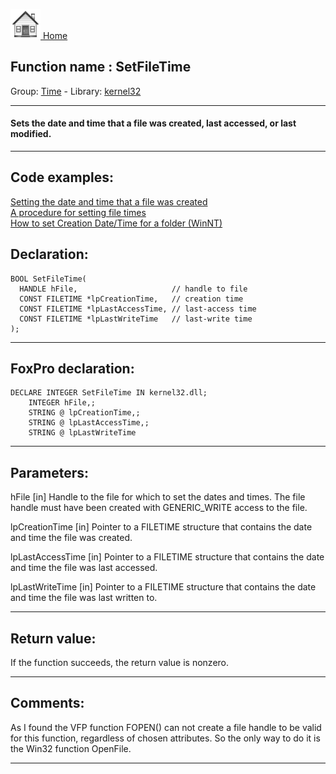 [<img src="../../images/home.png"> Home ](https://github.com/VFPX/Win32API)  

## Function name : SetFileTime
Group: [Time](../../functions_group.md#Time)  -  Library: [kernel32](../../Libraries.md#kernel32)  
***  


#### Sets the date and time that a file was created, last accessed, or last modified.
***  


## Code examples:
[Setting the date and time that a file was created](../../samples/sample_065.md)  
[A procedure for setting file times](../../samples/sample_128.md)  
[How to set Creation Date/Time for a folder (WinNT)](../../samples/sample_399.md)  

## Declaration:
```foxpro  
BOOL SetFileTime(
  HANDLE hFile,                     // handle to file
  CONST FILETIME *lpCreationTime,   // creation time
  CONST FILETIME *lpLastAccessTime, // last-access time
  CONST FILETIME *lpLastWriteTime   // last-write time
);  
```  
***  


## FoxPro declaration:
```foxpro  
DECLARE INTEGER SetFileTime IN kernel32.dll;
	INTEGER hFile,;
	STRING @ lpCreationTime,;
	STRING @ lpLastAccessTime,;
	STRING @ lpLastWriteTime  
```  
***  


## Parameters:
hFile 
[in] Handle to the file for which to set the dates and times. The file handle must have been created with GENERIC_WRITE access to the file. 

lpCreationTime 
[in] Pointer to a FILETIME structure that contains the date and time the file was created. 

lpLastAccessTime 
[in] Pointer to a FILETIME structure that contains the date and time the file was last accessed. 

lpLastWriteTime 
[in] Pointer to a FILETIME structure that contains the date and time the file was last written to.  
***  


## Return value:
If the function succeeds, the return value is nonzero.  
***  


## Comments:
As I found the VFP function FOPEN() can not create a file handle to be valid for this function, regardless of chosen attributes. So the only way to do it is the Win32 function OpenFile.  
  
***  

